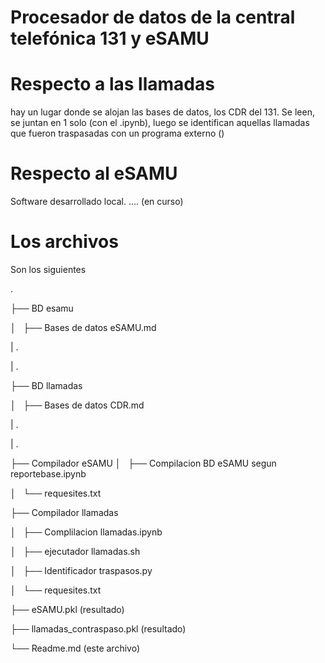Procesador de datos de la central telefónica 131 y eSAMU
=======================


# Respecto a las llamadas
hay un lugar donde se alojan las bases de datos, los CDR del 131. 
Se leen, se juntan en 1 solo (con el .ipynb), luego se identifican aquellas llamadas que fueron traspasadas con un programa externo ()

# Respecto al eSAMU
Software desarrollado local.
.... (en curso)

# Los archivos
Son los siguientes

.

├── BD esamu

│   ├── Bases de datos eSAMU.md

|   .

|   .

├── BD llamadas

│   ├── Bases de datos CDR.md

|   .

|   .

├── Compilador eSAMU
│   ├── Compilacion BD eSAMU segun reportebase.ipynb

│   └── requesites.txt

├── Compilador llamadas

│   ├── Complilacion llamadas.ipynb

│   ├── ejecutador llamadas.sh

│   ├── Identificador traspasos.py

│   └── requesites.txt

├── eSAMU.pkl                 (resultado)

├── llamadas_contraspaso.pkl  (resultado)

└── Readme.md                 (este archivo)

